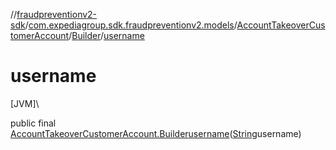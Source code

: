 //[fraudpreventionv2-sdk](../../../../index.md)/[com.expediagroup.sdk.fraudpreventionv2.models](../../index.md)/[AccountTakeoverCustomerAccount](../index.md)/[Builder](index.md)/[username](username.md)

# username

[JVM]\

public final [AccountTakeoverCustomerAccount.Builder](index.md)[username](username.md)([String](https://docs.oracle.com/javase/8/docs/api/java/lang/String.html)username)
